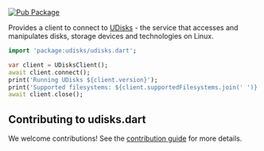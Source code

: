 [![Pub Package](https://img.shields.io/pub/v/udisks.svg)](https://pub.dev/packages/udisks)

Provides a client to connect to
[UDisks](https://github.com/storaged-project/udisks) - the service that accesses and manipulates disks, storage devices and technologies on Linux.

```dart
import 'package:udisks/udisks.dart';

var client = UDisksClient();
await client.connect();
print('Running UDisks ${client.version}');
print('Supported filesystems: ${client.supportedFilesystems.join(' ')}');
await client.close();
```

## Contributing to udisks.dart

We welcome contributions! See the [contribution guide](CONTRIBUTING.md) for more details.
